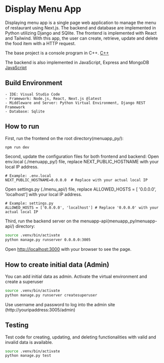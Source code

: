 # Display Menu App

Displaying menu app is a single page web application to manage the menu of restaurant using Next.js. 
The backend and database are implemented in Python utilizing Django and SQlite.
The frontend is implemented with React and Tailwind.
With this app, the user can create, retrieve, update and delete the food item with a HTTP request.

The base project is a console program in C++.
<a href="https://github.com/yeonwha/Menu.git">C++</a>

The backend is also implemented in JavaScript, Express and MongoDB
<a href="https://github.com/yeonwha/menuapp_js">JavaScript</a>

## Build Environment

    - IDE: Visual Studio Code
    - Framework: Node.js, React, Next.js @latest
    - Middleware and Server: Python Virtual Environment, Django REST Framework
    - Database: Sqlite

## How to run

First, run the frontend on the root directory(menuapp_py/):

```bash
npm run dev
```

Second, update the configuration files for both frontend and backend:
Open env.local (./menuapp_py/) file, replace NEXT_PUBLIC_HOSTNAME with your local IP address.
```
# Example: .env.local
NEXT_PUBLIC_HOSTNAME=0.0.0.0  # Replace with your actual local IP
```

Open settings.py (./menu_api/) file, replace ALLOWED_HOSTS = [ '0.0.0.0', 'localhost'] with your local IP address.
```
# Example: settings.py
ALLOWED_HOSTS = ['0.0.0.0', 'localhost'] # Replace '0.0.0.0' with your actual local IP
```

Third, 
run the backend server on the menuapp-api(menuapp_py/menuapp-api/) directory:

```bash
source .venv/bin/activate  
python manage.py runserver 0.0.0.0:3005     
```

Open [http://localhost:3000](http://localhost:3000) with your browser to see the page.
## How to create initial data (Admin)

You can add initial data as admin. Activate the virtual environment and create a superuser
```bash
source .venv/bin/activate  
python manage.py runserver createsuperuser
```

Use username and password to log into the admin site (http://youripaddress:3005/admin)

## Testing

Test code for creating, updating, and deleting functionalities with valid and invalid data is available.
```bash
source .venv/bin/activate  
python manage.py test
```

